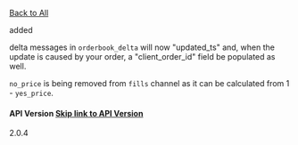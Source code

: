 [Back to All](https://trading-api.readme.io/changelog)

added

delta messages in `orderbook_delta` will now "updated\_ts" and, when the update is caused by your order, a "client\_order\_id" field be populated as well.

`no_price` is being removed from `fills` channel as it can be calculated from 1 - `yes_price`.

#### API Version   [Skip link to API Version](https://trading-api.readme.io/changelog/websocket-upgrades\#api-version)

2.0.4